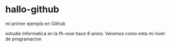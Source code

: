 # hallo-github
mi primer ejemplo en Github

estudie Informatica en la fh-oow hace 8 anios. 
Veremos como esta mi nivel de programacion
